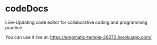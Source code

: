 # codeDocs
Live-Updating code editor for collaborative coding and programming practice.

You can use it live at:
https://enigmatic-temple-26272.herokuapp.com/
